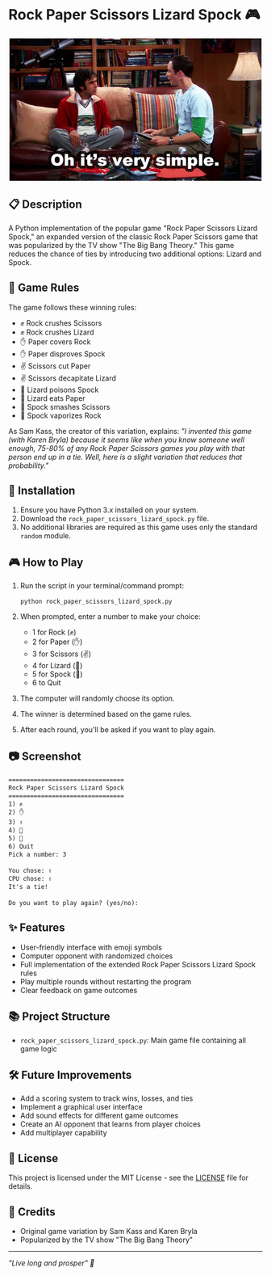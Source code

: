 # Rock Paper Scissors Lizard Spock 🎮

<p align="center">
  <img src="rock-paper.gif" alt="Game Banner">
</p>

## 📋 Description

A Python implementation of the popular game "Rock Paper Scissors Lizard Spock," an expanded version of the classic Rock Paper Scissors game that was popularized by the TV show "The Big Bang Theory." This game reduces the chance of ties by introducing two additional options: Lizard and Spock.

## 🎯 Game Rules

The game follows these winning rules:

- ✊ Rock crushes Scissors
- ✊ Rock crushes Lizard
- ✋ Paper covers Rock
- ✋ Paper disproves Spock
- ✌️ Scissors cut Paper
- ✌️ Scissors decapitate Lizard
- 🦎 Lizard poisons Spock
- 🦎 Lizard eats Paper
- 🖖 Spock smashes Scissors
- 🖖 Spock vaporizes Rock

As Sam Kass, the creator of this variation, explains: *"I invented this game (with Karen Bryla) because it seems like when you know someone well enough, 75-80% of any Rock Paper Scissors games you play with that person end up in a tie. Well, here is a slight variation that reduces that probability."*

## 🚀 Installation

1. Ensure you have Python 3.x installed on your system.
2. Download the `rock_paper_scissors_lizard_spock.py` file.
3. No additional libraries are required as this game uses only the standard `random` module.

## 🎮 How to Play

1. Run the script in your terminal/command prompt:
   ```
   python rock_paper_scissors_lizard_spock.py
   ```

2. When prompted, enter a number to make your choice:
   - 1 for Rock (✊)
   - 2 for Paper (✋)
   - 3 for Scissors (✌️)
   - 4 for Lizard (🦎)
   - 5 for Spock (🖖)
   - 6 to Quit

3. The computer will randomly choose its option.

4. The winner is determined based on the game rules.

5. After each round, you'll be asked if you want to play again.

## 📷 Screenshot

```
================================
Rock Paper Scissors Lizard Spock
================================
1) ✊
2) ✋
3) ✌️
4) 🦎
5) 🖖
6) Quit
Pick a number: 3

You chose: ✌️
CPU chose: ✌️
It's a tie!

Do you want to play again? (yes/no):
```

## ✨ Features

- User-friendly interface with emoji symbols
- Computer opponent with randomized choices
- Full implementation of the extended Rock Paper Scissors Lizard Spock rules
- Play multiple rounds without restarting the program
- Clear feedback on game outcomes

## 📚 Project Structure

- `rock_paper_scissors_lizard_spock.py`: Main game file containing all game logic

## 🛠️ Future Improvements

- Add a scoring system to track wins, losses, and ties
- Implement a graphical user interface
- Add sound effects for different game outcomes
- Create an AI opponent that learns from player choices
- Add multiplayer capability

## 📜 License

This project is licensed under the MIT License - see the [LICENSE](LICENSE) file for details.

## 🙏 Credits

- Original game variation by Sam Kass and Karen Bryla
- Popularized by the TV show "The Big Bang Theory"

---

*"Live long and prosper" 🖖*